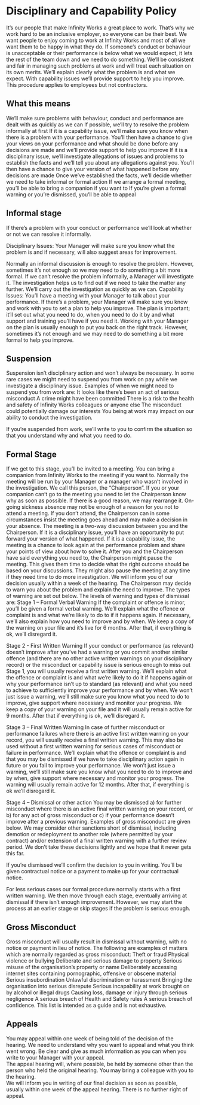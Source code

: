 # Disciplinary and Capability Policy
It’s our people that make Infinity Works a great place to work. That’s why we work hard to be an inclusive employer, so everyone can be their best. We want people to enjoy coming to work at Infinity Works and most of all we want them to be happy in what they do. If someone’s conduct or behaviour is unacceptable or their performance is below what we would expect, it lets the rest of the team down and we need to do something.  We’ll be consistent and fair in managing such problems at work and will treat each situation on its own merits.  We’ll explain clearly what the problem is and what we expect.  With capability issues we’ll provide support to help you improve.   This procedure applies to employees but not contractors. 
## What this means
We’ll make sure problems with behaviour, conduct and performance are dealt with as quickly as we can
If possible, we’ll try to resolve the problem informally at first
If it is a capability issue, we’ll make sure you know when there is a problem with your performance. You’ll then have a chance to give your views on your performance and what should be done before any decisions are made and we’ll provide support to help you improve
If it is a disciplinary issue, we’ll investigate allegations of issues and problems to establish the facts and we’ll tell you about any allegations against you. You’ll then have a chance to give your version of what happened before any decisions are made
Once we’ve established the facts, we’ll decide whether we need to take informal or formal action
If we arrange a formal meeting, you’ll be able to bring a companion if you want to
If you’re given a formal warning or you’re dismissed, you’ll be able to appeal

## Informal stage
If there’s a problem with your conduct or performance we’ll look at whether or not we can resolve it informally. 

Disciplinary Issues: Your Manager will make sure you know what the problem is and if necessary, will also suggest areas for improvement. 

Normally an informal discussion is enough to resolve the problem. However, sometimes it’s not enough so we may need to do something a bit more formal.
If we can’t resolve the problem informally, a Manager will investigate it. The investigation helps us to find out if we need to take the matter any further. We’ll carry out the investigation as quickly as we can.
Capability Issues: You’ll have a meeting with your Manager to talk about your performance. If there’s a problem, your Manager will make sure you know and work with you to set a plan to help you improve. The plan is important; it‘ll set out what you need to do, when you need to do it by and what support and training you’ll have if you need it. 
Working with your Manager on the plan is usually enough to put you back on the right track. However, sometimes it’s not enough and we may need to do something a bit more formal to help you improve.
## Suspension
Suspension isn’t disciplinary action and won’t always be necessary. In some rare cases we might need to suspend you from work on pay while we investigate a disciplinary issue.  Examples of when we might need to suspend you from work are:
It looks like there’s been an act of serious misconduct
A crime might have been committed
There is a risk to the health and safety of Infinity Works colleagues or anyone else
The misconduct could potentially damage our interests
You being at work may impact on our ability to conduct the investigation.

If you’re suspended from work, we’ll write to you to confirm the situation so that you understand why and what you need to do.

## Formal Stage
If we get to this stage, you’ll be invited to a meeting. You can bring a companion from Infinity Works to the meeting if you want to. Normally the meeting will be run by your Manager or a manager who wasn’t involved in the investigation. We call this person, the “Chairperson”.
If you or your companion can’t go to the meeting you need to let the Chairperson know why as soon as possible.  If there is a good reason, we may rearrange it. On-going sickness absence may not be enough of a reason for you not to attend a meeting. If you don’t attend, the Chairperson can in some circumstances insist the meeting goes ahead and may make a decision in your absence. 
The meeting is a two-way discussion between you and the Chairperson. If it is a disciplinary issue, you’ll have an opportunity to put forward your version of what happened.  If it is a capability issue, the meeting is a chance to look again at the performance problem and share your points of view about how to solve it.   After you and the Chairperson have said everything you need to, the Chairperson might pause the meeting. This gives them time to decide what the right outcome should be based on your discussions. They might also pause the meeting at any time if they need time to do more investigation. 
We will inform you of our decision usually within a week of the hearing.  The Chairperson may decide to warn you about the problem and explain the need to improve. The types of warning are set out below. 
The levels of warning and types of dismissal are: 
Stage 1 – Formal Verbal Warning
If the complaint or offence is minor, you’ll be given a formal verbal warning.  We’ll explain what the offence or complaint is and what we’re likely to do to if it happens again.   If necessary, we’ll also explain how you need to improve and by when.  We keep a copy of the warning on your file and it’s live for 6 months.  After that, if everything is ok, we’ll disregard it. 

Stage 2 - First Written Warning
If your conduct or performance (as relevant) doesn’t improve after you’ve had a warning or you commit another similar offence (and there are no other active written warnings on your disciplinary record) or the misconduct or capability issue is serious enough to miss out Stage 1, you will usually receive a first written warning. We’ll explain what the offence or complaint is and what we’re likely to do it if happens again or why your performance isn’t up to standard (as relevant) and what you need to achieve to sufficiently improve your performance and by when.  We won’t just issue a warning, we’ll still make sure you know what you need to do to improve, give support where necessary and monitor your progress. We keep a copy of your warning on your file and it will usually remain active for 9 months. After that if everything is ok, we’ll disregard it. 

Stage 3 – Final Written Warning
In case of further misconduct or performance failures where there is an active first written warning on your record, you will usually receive a final written warning.  This may also be used without a first written warning for serious cases of misconduct or failure in performance.  We’ll explain what the offence or complaint is and that you may be dismissed if we have to take disciplinary action again in future or you fail to improve your performance.  We won’t just issue a warning, we’ll still make sure you know what you need to do to improve and by when, give support where necessary and monitor your progress. The warning will usually remain active for 12 months. After that, if everything is ok we’ll disregard it. 

Stage 4 – Dismissal or other action 
You may be dismissed a) for further misconduct where there is an active final written warning on your record, or b) for any act of gross misconduct or c) if your performance doesn’t improve after a previous warning.  Examples of gross misconduct are given below.  We may consider other sanctions short of dismissal, including demotion or redeployment to another role (where permitted by your contract) and/or extension of a final written warning with a further review period. We don’t take these decisions lightly and we hope that it never gets this far. 

If you’re dismissed we’ll confirm the decision to you in writing. You’ll be given contractual notice or a payment to make up for your contractual notice.  

For less serious cases our formal procedure normally starts with a first written warning. We then move through each stage, eventually arriving at dismissal if there isn’t enough improvement. However, we may start the process at an earlier stage or skip stages if the problem is serious enough.
## Gross Misconduct
Gross misconduct will usually result in dismissal without warning, with no notice or payment in lieu of notice.  The following are examples of matters which are normally regarded as gross misconduct: 
Theft or fraud
Physical violence or bullying
Deliberate and serious damage to property
Serious misuse of the organisation’s property or name
Deliberately accessing internet sites containing pornographic, offensive or obscene material
Serious insubordination
Unlawful discrimination or harassment
Bringing the organisation into serious disrepute
Serious incapability at work brought on by alcohol or illegal drugs
Causing loss, damage or injury through serious negligence
A serious breach of Health and Safety rules
A serious breach of confidence.
This list is intended as a guide and is not exhaustive. 
## Appeals
You may appeal within one week of being told of the decision of the hearing.  We need to understand why you want to appeal and what you think went wrong.  Be clear and give as much information as you can when you write to your Manager with your appeal.  
The appeal hearing will, where possible, be held by someone other than the person who held the original hearing.  You may bring a colleague with you to the hearing.  
We will inform you in writing of our final decision as soon as possible, usually within one week of the appeal hearing.  There is no further right of appeal. 
